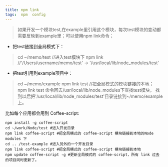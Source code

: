 ```yaml
---
title: npm link
tags:  npm  config
---
```


> 如果开发一个模块test,在example里引用这个模块，每次test模块的变动都需要反映到example里；可以使用npm link命令；
- 把test链接到全局模式下：
> cd ~/memo/test //进入test模块下
  npm link   //'/Users/username/memo/test' -> '/usr/local/lib/node_modules/test'
- 把test引用到example项目中：
> cd ~/memo/example 
  npm link test  //把全局模式的模块链接的本地；
  npm link test 命令回去/usr/local/lib/node_modules下查找test模块，
  找到以后把'/usr/local/lib/node_modules/test'目录链接到~/memo/example上。

比如每个应用都会用到 Coffee-script:

```
npm install -g coffee-script  
cd ~/work/Node/test #进入开发目录
npm link coffee-script #把全局模式的 coffee-script 模块链接到本地的Node modules 下
cd .. /test-example #进入另外的一个开发目录
npm link coffee-script #把全局模式的 coffee-script 模块链接到本地
npm update coffee-script -g #更新全局模式的 coffee-script，所有 link 过去的项目同时更新了。
```


